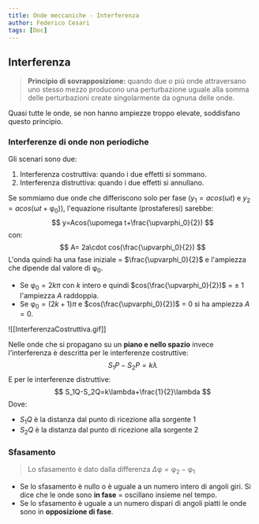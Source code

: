 ```yaml
---
title: Onde meccaniche - Interferenza
author: Federico Cesari
tags: [Doc]
---
```

## Interferenza
>**Principio di sovrapposizione:** quando due o più onde attraversano uno stesso mezzo producono una perturbazione uguale alla somma delle perturbazioni create singolarmente da ognuna delle onde.

Quasi tutte le onde, se non hanno ampiezze troppo elevate, soddisfano questo principio. 

### Interferenze di onde non periodiche
Gli scenari sono due: 
1. Interferenza costruttiva: quando i due effetti si sommano.
2. Interferenza distruttiva: quando i due effetti si annullano.

Se sommiamo due onde che differiscono solo per fase ($y_1=acos(\upomega t)$ e $y_2=acos(\upomega t + \upvarphi_{0})$), l'equazione risultante (prostaferesi) sarebbe:
$$
y=Acos(\upomega t+\frac{\upvarphi_0}{2})
$$
con:
$$
A= 2a\cdot cos(\frac{\upvarphi_0}{2})
$$
L'onda quindi ha una fase iniziale = $\frac{\upvarphi_0}{2}$ e l'ampiezza che dipende dal valore di $\upvarphi_0$. 
- Se $\upvarphi_{0}= 2k\pi$ con $k$ intero e quindi $cos(\frac{\upvarphi_0}{2})$ = ± 1 l'ampiezza $A$ raddoppia.
- Se $\upvarphi_{0}= (2k+1)\pi$ e $cos(\frac{\upvarphi_0}{2})$ = 0 si ha ampiezza $A=0$.

![[InterferenzaCostruttiva.gif]]

Nelle onde che si propagano su un **piano e nello spazio** invece l'interferenza è descritta per le interferenze costruttive:
$$
S_1P-S_2P = k\lambda
$$
E per le interferenze distruttive:
$$
S_1Q-S_2Q=k\lambda+\frac{1}{2}\lambda
$$
Dove:
- $S_1Q$ è la distanza dal punto di ricezione alla sorgente 1
- $S_2Q$ è la distanza dal punto di ricezione alla sorgente 2


### Sfasamento
>Lo sfasamento è dato dalla differenza $\Delta\upvarphi = \upvarphi_{2}-\upvarphi_{1}$ 

- Se lo sfasamento è nullo o è uguale a un numero intero di angoli giri. Si dice che le onde sono **in fase** = oscillano insieme nel tempo.
- Se lo sfasamento è uguale a un numero dispari di angoli piatti le onde sono in **opposizione di fase**.

